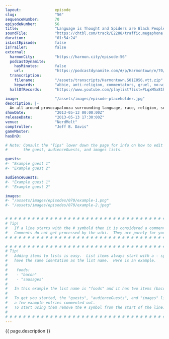 ```yaml
---
layout:               episode
slug:                 "56"
sequenceNumber:       70
episodeNumber:        56
title:                "Language is Thought and Spiders are Black People"
soundFile:            "https://chtbl.com/track/E2288/traffic.megaphone.fm/STA1414022938.mp3?updated=1554503431"
duration:             "01:54:24"
isLostEpisode:        false
isTrailer:            false
external:
  harmonCity:         "https://harmon.city/episode-56"
  podcastDynamite:
    hasMinutes:       false
    url:              "https://podcastdynamite.com/#/p/Harmontown/e/70/56"
  transcription:
    filename:         "/assets/transcripts/Harmontown.S01E056.vtt.zip"
    keywords:         "abbie, anti-religion, commentators, gruel, no-wire, porridge, ants', lookalike, pro-choice, pro-life, denise, cus, rica, lovin', urdu, costa, cock-a-doodle-doo, mandible, breathy, ceramic, grits, widows, brontosaurus, streisand, spidery"
  hallOfRecords:      "https://www.youtube.com/playlist?list=PLqxM5x81hNOZMIpuEV_KZ2FTNfHO5rL3F"

image:                "/assets/images/episode-placeholder.jpg"
description: |-
  An all around provocapalooza surrounding language, race, religion, science, bugs, moms and fake dinosaurs. In D&D, the characters awake in Ye Olde Arena Milieu.
showDate:             "2013-05-13 00:00:00Z"
releaseDate:          "2013-05-13 17:30:00Z"
venue:                "NerdMelt"
comptroller:          "Jeff B. Davis"
gameMaster:           
hasDnD:               

# Note: Consult the "Tips" lower down the page for info on how to edit
#       the guest, audienceGuests, and images lists.

guests:
#- "Example guest 1"
#- "Example guest 2"

audienceGuests:
#- "Example guest 1"
#- "Example guest 2"

images:
#- "/assets/images/episodes/070/example-1.png"
#- "/assets/images/episodes/070/example-2.jpeg"


# # # # # # # # # # # # # # # # # # # # # # # # # # # # # # # # # # # # # # # # # # # # #
# Tip!
#   If a line starts with the # symbold then it is considered a comment.
#   Comments do not get processed by the wiki.  They are purely for your information.
# # # # # # # # # # # # # # # # # # # # # # # # # # # # # # # # # # # # # # # # # # # # #

# # # # # # # # # # # # # # # # # # # # # # # # # # # # # # # # # # # # # # # # # # # # #
# Tip!
#   Adding items to lists is easy.  List items always start with a - symbol and have
#   have the same identation as the list name.  Here is an example.
#
#    foods:
#    - "bacon"
#    - "sausages"
#
#   In this example the list name is "foods" and it has two items (bacon, and sausages).
#
#   To get you started, the "guests", "audienceGuests", and "images" lists below have
#   a few example entries commented out.
#   To start using them remove the # symbol from the start of the line.
#
# # # # # # # # # # # # # # # # # # # # # # # # # # # # # # # # # # # # # # # # # # # # #
---
```


<!-- The episode description will be rendered here -->
{{ page.description }}

<!-- Add your content BELOW here -->
<!-- vvvvvvvvvvvvvvvvvvvvvvvvvvv -->




<!-- ^^^^^^^^^^^^^^^^^^^^^^^^^^^ -->
<!-- Add your content ABOVE here -->

<!-- The episode gallery will be rendered here -->
